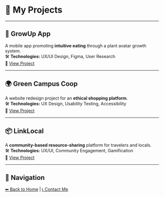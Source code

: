 # 🚀 My Projects

---

## 🌱 GrowUp App  
A mobile app promoting **intuitive eating** through a plant avatar growth system.  
🛠️ **Technologies:** UX/UI Design, Figma, User Research  
🔗 [View Project](https://github.com/yourusername/GrowUp)  

---

## 🌍 Green Campus Coop  
A website redesign project for an **ethical shopping platform**.  
🛠️ **Technologies:** UX Design, Usability Testing, Accessibility  
🔗 [View Project](https://github.com/yourusername/GCC)  


---

## 📦 LinkLocal  
A **community-based resource-sharing** platform for travelers and locals.  
🛠️ **Technologies:** UX/UI, Community Engagement, Gamification  
🔗 [View Project](https://github.com/yourusername/LinkLocal)  

---

## 🔗 Navigation  
[⬅ Back to Home](/index.md) | [📞 Contact Me](/contact.md)
